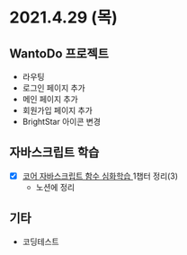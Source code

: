 # 2021.4.29 (목)

## WantoDo 프로젝트

- 라우팅
- 로그인 페이지 추가
- 메인 페이지 추가
- 회원가입 페이지 추가
- BrightStar 아이콘 변경

## 자바스크립트 학습

- [x] [코어 자바스크립트 함수 심화학습 ](https://ko.javascript.info/advanced-functions) 1챕터 정리(3)
  - 노션에 정리

## 기타

- 코딩테스트
